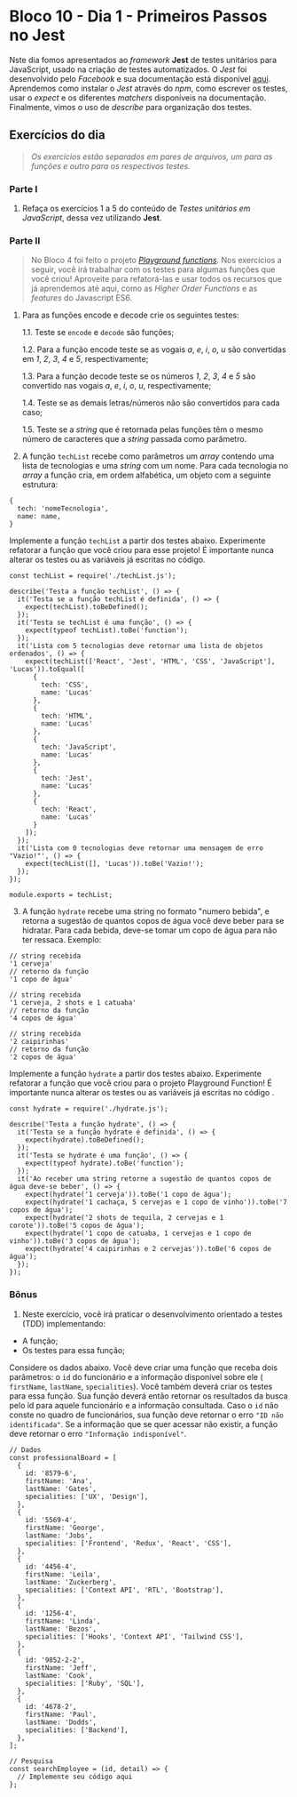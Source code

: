 # Bloco 10 - Dia 1 - Primeiros Passos no Jest

Nste dia fomos apresentados ao *framework* **Jest** de testes unitários para JavaScript, usado na criação de testes automatizados. O *Jest* foi desenvolvido pelo *Facebook* e sua documentação está disponível [aqui](https://jestjs.io/). Aprendemos como instalar o *Jest* através do *npm*, como escrever os testes, usar o *expect* e os diferentes *matchers* disponíveis na documentação. Finalmente, vimos o uso de *describe* para organização dos testes.

## Exercícios do dia

> *Os exercícios estão separados em pares de arquivos, um para as funções e outro para os respectivos testes.*

### Parte I

1. Refaça os exercícios 1 a 5 do conteúdo de *Testes unitários em JavaScript*, dessa vez utilizando **Jest**.

### Parte II

> No Bloco 4 foi feito o projeto [*Playground functions*](https://github.com/tiagosathler/trybe-exercises/tree/master/fundamentos/bloco-04-introdu%C3%A7%C3%A3o-%C3%A0-javascript-e-l%C3%B3gica-de-programa%C3%A7%C3%A3o/dia-5-projeto-playground-functions). Nos exercícios a seguir, você irá trabalhar com os testes para algumas funções que você criou! Aproveite para refatorá-las e usar todos os recursos que já aprendemos até aqui, como as *Higher Order Functions* e as *features* do Javascript ES6.

1. Para as funções encode e decode crie os seguintes testes:

   1.1. Teste se `encode` e `decode` são funções;

   1.2. Para a função encode teste se as vogais *a*, *e*, *i*, *o*, *u* são convertidas em *1*, *2*, *3*, *4* e *5*, respectivamente;

   1.3. Para a função decode teste se os números *1*, *2*, *3*, *4* e *5* são convertido nas vogais *a*, *e*, *i*, *o*, *u*, respectivamente;

   1.4. Teste se as demais letras/números não são convertidos para cada caso;

   1.5. Teste se a *string* que é retornada pelas funções têm o mesmo número de caracteres que a *string* passada como parâmetro.

2. A função `techList` recebe como parâmetros um *array* contendo uma lista de tecnologias e uma *string* com um nome. Para cada tecnologia no *array* a função cria, em ordem alfabética, um objeto com a seguinte estrutura:
```
{
  tech: 'nomeTecnologia',
  name: name,
}
```
  Implemente a função `techList` a partir dos testes abaixo. Experimente refatorar a função que você criou para esse projeto! É importante nunca alterar os testes ou as variáveis já escritas no código.
```
const techList = require('./techList.js');

describe('Testa a função techList', () => {
  it('Testa se a função techList é definida', () => {
    expect(techList).toBeDefined();
  });
  it('Testa se techList é uma função', () => {
    expect(typeof techList).toBe('function');
  });
  it('Lista com 5 tecnologias deve retornar uma lista de objetos ordenados', () => {
    expect(techList(['React', 'Jest', 'HTML', 'CSS', 'JavaScript'], 'Lucas')).toEqual([
      {
        tech: 'CSS',
        name: 'Lucas'
      },
      {
        tech: 'HTML',
        name: 'Lucas'
      },
      {
        tech: 'JavaScript',
        name: 'Lucas'
      },
      {
        tech: 'Jest',
        name: 'Lucas'
      },
      {
        tech: 'React',
        name: 'Lucas'
      }
    ]);
  });
  it('Lista com 0 tecnologias deve retornar uma mensagem de erro "Vazio!"', () => {
    expect(techList([], 'Lucas')).toBe('Vazio!');
  });
});

module.exports = techList;
```

3. A função `hydrate` recebe uma string no formato "numero bebida", e retorna a sugestão de quantos copos de água você deve beber para se hidratar. Para cada bebida, deve-se tomar um copo de água para não ter ressaca. Exemplo:
```
// string recebida
'1 cerveja'
// retorno da função
'1 copo de água'

// string recebida
'1 cerveja, 2 shots e 1 catuaba'
// retorno da função
'4 copos de água'

// string recebida
'2 caipirinhas'
// retorno da função
'2 copos de água'
```
  Implemente a função `hydrate` a partir dos testes abaixo. Experimente refatorar a função que você criou para o projeto Playground Function! É importante nunca alterar os testes ou as variáveis já escritas no código .
```
const hydrate = require('./hydrate.js');

describe('Testa a função hydrate', () => {
  it('Testa se a função hydrate é definida', () => {
    expect(hydrate).toBeDefined();
  });
  it('Testa se hydrate é uma função', () => {
    expect(typeof hydrate).toBe('function');
  });
  it('Ao receber uma string retorne a sugestão de quantos copos de água deve-se beber', () => {
    expect(hydrate('1 cerveja')).toBe('1 copo de água');
    expect(hydrate('1 cachaça, 5 cervejas e 1 copo de vinho')).toBe('7 copos de água');
    expect(hydrate('2 shots de tequila, 2 cervejas e 1 corote')).toBe('5 copos de água');
    expect(hydrate('1 copo de catuaba, 1 cervejas e 1 copo de vinho')).toBe('3 copos de água');
    expect(hydrate('4 caipirinhas e 2 cervejas')).toBe('6 copos de água');
  });
});
```

### Bônus

1. Neste exercício, você irá praticar o desenvolvimento orientado a testes (TDD) implementando:
  * A função;
  * Os testes para essa função;

Considere os dados abaixo. Você deve criar uma função que receba dois parâmetros: o `id` do funcionário e a informação disponível sobre ele ( `firstName`, `lastName`, `specialities`). Você também deverá criar os testes para essa função. Sua função deverá então retornar os resultados da busca pelo id para aquele funcionário e a informação consultada. Caso o `id` não conste no quadro de funcionários, sua função deve retornar o erro `"ID não identificada"`. Se a informação que se quer acessar não existir, a função deve retornar o erro `"Informação indisponível"`.
```
// Dados
const professionalBoard = [
  {
    id: '8579-6',
    firstName: 'Ana',
    lastName: 'Gates',
    specialities: ['UX', 'Design'],
  },
  {
    id: '5569-4',
    firstName: 'George',
    lastName: 'Jobs',
    specialities: ['Frontend', 'Redux', 'React', 'CSS'],
  },
  {
    id: '4456-4',
    firstName: 'Leila',
    lastName: 'Zuckerberg',
    specialities: ['Context API', 'RTL', 'Bootstrap'],
  },
  {
    id: '1256-4',
    firstName: 'Linda',
    lastName: 'Bezos',
    specialities: ['Hooks', 'Context API', 'Tailwind CSS'],
  },
  {
    id: '9852-2-2',
    firstName: 'Jeff',
    lastName: 'Cook',
    specialities: ['Ruby', 'SQL'],
  },
  {
    id: '4678-2',
    firstName: 'Paul',
    lastName: 'Dodds',
    specialities: ['Backend'],
  },
];

// Pesquisa
const searchEmployee = (id, detail) => {
  // Implemente seu código aqui
};
```